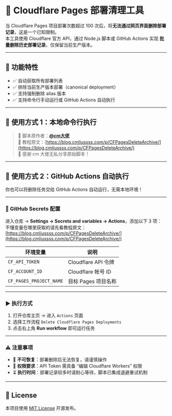 # 🚀 Cloudflare Pages 部署清理工具

当 Cloudflare Pages 项目部署次数超过 100 次后，将**无法通过网页界面删除部署记录**，这是一个已知限制。  
本工具使用 Cloudflare 官方 API，通过 Node.js 脚本或 GitHub Actions 实现 **批量删除历史部署记录**，仅保留当前生产版本。

---

## 🧰 功能特性

- ✅ 自动获取所有部署列表  
- ✅ 排除当前生产版本部署（canonical deployment）  
- ✅ 支持强制删除 alias 版本  
- ✅ 支持命令行手动运行或 GitHub Actions 自动执行  

---

## 🧪 使用方式 1：本地命令行执行

> 🔗 脚本原作者：[**@cm大佬**](https://github.com/cmliu)  
> 📖 教程原文：[https://blog.cmliussss.com/p/CFPagesDeleteArchive/](https://blog.cmliussss.com/p/CFPagesDeleteArchive/)  
> 🙏 感谢 cm 大佬无私分享原始脚本！

---

## 🤖 使用方式 2：GitHub Actions 自动执行

你也可以将删除任务交给 GitHub Actions 自动运行，无需本地环境！


---

### 🔐 GitHub Secrets 配置

进入仓库 → **Settings → Secrets and variables → Actions**，添加以下 3 项：  不懂变量在哪里获取的请先看教程原文：[https://blog.cmliussss.com/p/CFPagesDeleteArchive/](https://blog.cmliussss.com/p/CFPagesDeleteArchive/)  

| 环境变量                  | 说明                      |
|---------------------------|---------------------------|
| `CF_API_TOKEN`            | Cloudflare API 令牌       |
| `CF_ACCOUNT_ID`           | Cloudflare 帐号 ID        |
| `CF_PAGES_PROJECT_NAME`   | 目标 Pages 项目名称       |

---

### ▶️ 执行方式

1. 打开仓库主页 → 进入 `Actions` 页面  
2. 选择工作流程 `Delete Cloudflare Pages Deployments`  
3. 点击右上角 **Run workflow** 即可运行任务

---

### ⚠️ 注意事项

- 🛑 **不可恢复**：部署删除后无法恢复，请谨慎操作  
- 🔐 **权限要求**：API Token 需具备 “编辑 Cloudflare Workers” 权限  
- ⏳ **执行时间**：部署记录较多时请耐心等待，脚本已集成退避重试机制

---

## 📄 License

本项目使用 [MIT License](./LICENSE.md) 开源发布。
